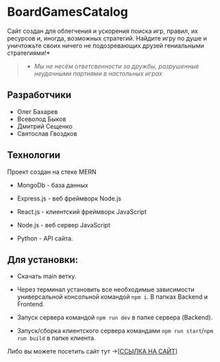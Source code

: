 # BoardGamesCatalog
Сайт создан для облегчения и ускорения поиска игр, правил, их ресурсов и, иногда, возможных стратегий. Найдите игру по душе и уничтожьте своих ничего не подозревающих друзей гениальными стратегиями!*

>* *Мы не несём ответсвенности за дружбы, разрушенные неудачными партиями в настольных играх*
## Разработчики

- Олег Бахарев
- Всеволод Быков
- Дмитрий Сещенко
- Святослав Гвоздков

## Технологии
Проект создан на стеке MERN
- MongoDb - база данных
- Express.js - веб фреймворк Node.js
- React.js - клиентский фреймворк JavaScript
- Node.js - веб сервер JavaScript

- Python - API сайта.

## Для установки:

- Скачать main ветку.

- Через терминал установить все необходимые зависимости универсальной консольной командой `npm i`. В папках Backend и Frontend. 

- Запуск сервера командой `npm run dev` в папке сервера (Backend).

- Запуск/сборка клиентского сервера командами `npm run start`/`npm run build` в папке клиента.

Либо вы можете посетить сайт тут ->[[ССЫЛКА НА САЙТ](http://62.113.105.120:3000/)]
